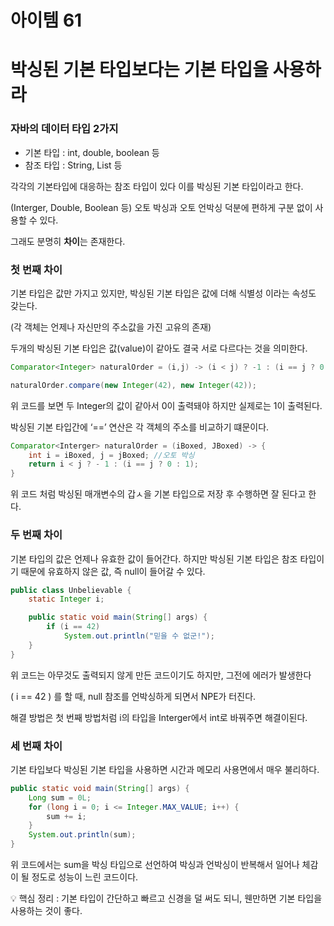 # 아이템 61

# 박싱된 기본 타입보다는 기본 타입을 사용하라

### 자바의 데이터 타입 2가지

- 기본 타입 : int, double, boolean 등
- 참조 타입 : String, List 등

각각의 기본타입에 대응하는 참조 타입이 있다 이를 박싱된 기본 타입이라고 한다.

(Interger, Double, Boolean 등) 오토 박싱과 오토 언박싱 덕분에 편하게 구분 없이 사용할 수 있다.

그래도 분명히 **차이**는 존재한다.

### 첫 번째 차이

기본 타입은 값만 가지고 있지만, 박싱된 기본 타입은 값에 더해 식별성 이라는 속성도 갖는다.

(각 객체는 언제나 자신만의 주소값을 가진 고유의 존재)

두개의 박싱된 기본 타입은 값(value)이 같아도 결국 서로 다르다는 것을 의미한다.

```java
Comparator<Integer> naturalOrder = (i,j) -> (i < j) ? -1 : (i == j ? 0 : 1);

naturalOrder.compare(new Integer(42), new Integer(42));
```

위 코드를 보면 두 Integer의 값이 같아서 0이 출력돼야 하지만 실제로는 1이 출력된다.

박싱된 기본 타입간에 ‘==’ 연산은 각 객체의 주소를 비교하기 떄문이다.

```java
Comparator<Interger> naturalOrder = (iBoxed, JBoxed) -> {
	int i = iBoxed, j = jBoxed; //오토 박싱
	return i < j ? - 1 : (i == j ? 0 : 1);
}
```

위 코드 처럼 박싱된 매개변수의 갑ㅅ을 기본 타입으로 저장 후 수행하면 잘 된다고 한다.

### 두 번째 차이

기본 타입의 값은 언제나 유효한 값이 들어간다. 하지만 박싱된 기본 타입은 참조 타입이기 때문에 유효하지 않은 값, 즉 null이 들어갈 수 있다.

```java
public class Unbelievable {
    static Integer i;

    public static void main(String[] args) {
        if (i == 42)
            System.out.println("믿을 수 없군!");
    }
}
```

위 코드는 아무것도 출력되지 않게 만든 코드이기도 하지만, 그전에 에러가 발생한다 

( i == 42 ) 를 할 때, null 참조를 언박싱하게 되면서 NPE가 터진다.

해결 방법은 첫 번째 방법처럼 i의 타입을 Interger에서 int로 바꿔주면 해결이된다.

### 세 번째 차이

기본 타입보다 박싱된 기본 타입을 사용하면 시간과 메모리 사용면에서 매우 불리하다.

```java
public static void main(String[] args) {
    Long sum = 0L;
    for (long i = 0; i <= Integer.MAX_VALUE; i++) {
        sum += i;
    }
    System.out.println(sum);
}
```

위 코드에서는 sum을 박싱 타입으로 선언하여 박싱과 언박싱이 반복해서 일어나 체감이 될 정도로 성능이 느린 코드이다.

<aside>
💡 핵심 정리 : 
기본 타입이 간단하고 빠르고 신경을 덜 써도 되니, 
웬만하면 기본 타입을 사용하는 것이 좋다.

</aside>
